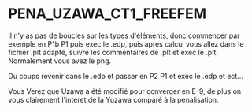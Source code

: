 # PENA_UZAWA_CT1_FREEFEM
Il n'y as pas de boucles sur les types d'éléments, donc commencer par exemple
en P1b P1 puis exec le .edp, puis apres calcul vous allez dans le fichier .plt adapté,
suivre les commentaires de .plt et exec le .plt. Normalement vous avez le png.

Du coups revenir dans le .edp et passer en P2 P1 et exec le .edp et ect...


Vous Verez que Uzawa a été modifié pour converger en E-9, de plus on vous clairement
l'interet de la Yuzawa comparé à la penalisation.

